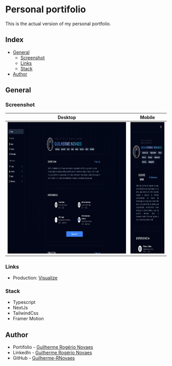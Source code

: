 # Personal portifolio

This is the actual version of my personal portfolio.

## Index

- [General](#general)
  - [Screenshot](#screenshot)
  - [Links](#links)
  - [Stack](#stack)
- [Author](#author)

## General

### Screenshot

|Desktop|Mobile|
|:-:|:-:|
|<img width="auto" height="410" src="./public/design/desktop_design.png">|<img width="auto" height="410" src="./public/design/mobile_design.png">|

### Links

- Production: [Visualize](https://guilherme-rnovaes.github.io/)

### Stack

- Typescript
- NextJs
- TailwindCss
- Framer Motion

## Author

- Portifolio - [Guilherme Rogério Novaes](https://guilherme-novaes-portifolio.vercel.app/)
- LinkedIn - [Guilherme Rogério Novaes](https://www.linkedin.com/in/guilherme-r-novaes/)
- GitHub - [Guilherme-RNovaes](https://github.com/Guilherme-RNovaes)
